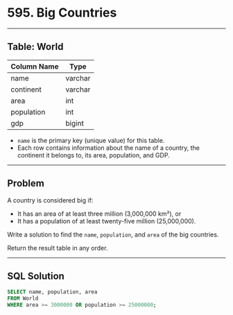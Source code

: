 # 595. Big Countries

---

## Table: World

| Column Name | Type    |
|-------------|---------|
| name        | varchar |
| continent   | varchar |
| area        | int     |
| population  | int     |
| gdp         | bigint  |

- `name` is the primary key (unique value) for this table.  
- Each row contains information about the name of a country, the continent it belongs to, its area, population, and GDP.

---

## Problem

A country is considered big if:

- It has an area of at least three million (3,000,000 km²), or  
- It has a population of at least twenty-five million (25,000,000).

Write a solution to find the `name`, `population`, and `area` of the big countries.

Return the result table in any order.

---

## SQL Solution

```sql
SELECT name, population, area
FROM World
WHERE area >= 3000000 OR population >= 25000000;

